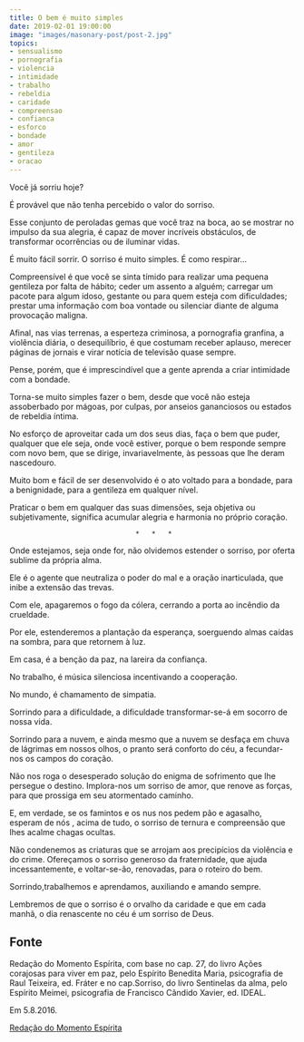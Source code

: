 ```yaml
---
title: O bem é muito simples
date: 2019-02-01 19:00:00
image: "images/masonary-post/post-2.jpg"
topics: 
- sensualismo
- pornografia
- violencia
- intimidade
- trabalho
- rebeldia
- caridade
- compreensao
- confianca
- esforco
- bondade
- amor
- gentileza
- oracao
---
```


Você já sorriu hoje?

É provável que não tenha percebido o valor do sorriso.

Esse conjunto de peroladas gemas que você traz na boca, ao se mostrar no
impulso da sua alegria, é capaz de mover incríveis obstáculos, de transformar
ocorrências ou de iluminar vidas.

É muito fácil sorrir. O sorriso é muito simples. É como respirar...

Compreensível é que você se sinta tímido para realizar uma pequena gentileza
por falta de hábito; ceder um assento a alguém; carregar um pacote para algum
idoso, gestante ou para quem esteja com dificuldades; prestar uma informação
com boa vontade ou silenciar diante de alguma provocação maligna.

Afinal, nas vias terrenas, a esperteza criminosa, a pornografia granfina, a
violência diária, o desequilíbrio, é que costumam receber aplauso, merecer
páginas de jornais e virar notícia de televisão quase sempre.

Pense, porém, que é imprescindível que a gente aprenda a criar intimidade com a
bondade.

Torna-se muito simples fazer o bem, desde que você não esteja assoberbado por
mágoas, por culpas, por anseios gananciosos ou estados de rebeldia íntima.

No esforço de aproveitar cada um dos seus dias, faça o bem que puder, qualquer
que ele seja, onde você estiver, porque o bem responde sempre com novo bem, que
se dirige, invariavelmente, às pessoas que lhe deram nascedouro.

Muito bom e fácil de ser desenvolvido é o ato voltado para a bondade, para a
benignidade, para a gentileza em qualquer nível.

Praticar o bem em qualquer das suas dimensões, seja objetiva ou subjetivamente,
significa acumular alegria e harmonia no próprio coração.

                                   *   *   *

Onde estejamos, seja onde for, não olvidemos estender o sorriso, por oferta
sublime da própria alma.

Ele é o agente que neutraliza o poder do mal e a oração inarticulada, que inibe
a extensão das trevas.

Com ele, apagaremos o fogo da cólera, cerrando a porta ao incêndio da
crueldade.

Por ele, estenderemos a plantação da esperança, soerguendo almas caídas na
sombra, para que retornem à luz.

Em casa, é a benção da paz, na lareira da confiança.

No trabalho, é música silenciosa incentivando a cooperação.

No mundo, é chamamento de simpatia.

Sorrindo para a dificuldade, a dificuldade transformar-se-á em socorro de nossa
vida.

Sorrindo para a nuvem, e ainda mesmo que a nuvem se desfaça em chuva de
lágrimas em nossos olhos, o pranto será conforto do céu, a fecundar-nos os
campos do coração.

Não nos roga o desesperado solução do enigma de sofrimento que lhe persegue o
destino. Implora-nos um sorriso de amor, que renove as forças, para que
prossiga em seu atormentado caminho.

E, em verdade, se os famintos e os nus nos pedem pão e agasalho, esperam de nós
, acima de tudo, o sorriso de ternura e compreensão que lhes acalme chagas
ocultas.

Não condenemos as criaturas que se arrojam aos precipícios da violência e do
crime. Ofereçamos o sorriso generoso da fraternidade, que ajuda
incessantemente, e voltar-se-ão, renovadas, para o roteiro do bem.

Sorrindo,trabalhemos e aprendamos, auxiliando e amando sempre.

Lembremos de que o sorriso é o orvalho da caridade e que em cada manhã, o dia
renascente no céu é um sorriso de Deus.

## Fonte
Redação do Momento Espírita, com base no cap. 27,
do livro Ações corajosas para viver em paz, pelo Espírito
Benedita Maria, psicografia de Raul Teixeira, ed. Fráter e no
cap.Sorriso, do livro Sentinelas da alma, pelo Espírito Meimei,
psicografia de Francisco Cândido Xavier, ed. IDEAL.

Em 5.8.2016.

[Redação do Momento Espírita](http://momento.com.br/pt/ler_texto.php?id=4861)
